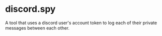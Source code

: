 # discord.spy
A tool that uses a discord user's account token to log each of their private messages between each other.
